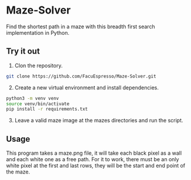 # Maze-Solver

Find the shortest path in a maze with this breadth first search implementation in Python. 

## Try it out

1. Clon the repository.

```sh
git clone https://github.com/FacuEspresso/Maze-Solver.git 
```
2. Create a new virtual environment and install dependencies. 
```bash
python3 -m venv venv
source venv/bin/activate
pip install -r requirements.txt
```
3. Leave a valid maze image at the mazes directories and run the script.

## Usage

This program takes a maze.png file, it will take each black pixel as a wall and each white one as a free path. For it to work, there must be an only white pixel at the first and last rows, they will be the start and end point of the maze.
